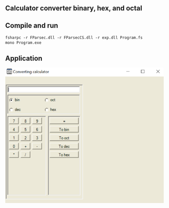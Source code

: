 ## Calculator converter binary, hex, and octal


## Compile and run
```
fsharpc -r FParsec.dll -r FParsecCS.dll -r exp.dll Program.fs
mono Program.exe
```   

## Application
![Image](photo.PNG) 

